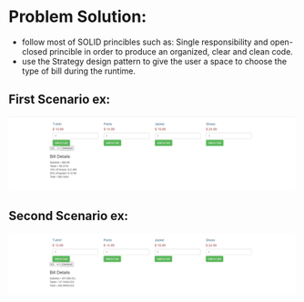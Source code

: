 
# Problem Solution:
- follow most of SOLID princibles such as: 
      Single responsibility and open-closed princible in order to produce an organized, clear and clean code.
- use the Strategy design pattern to give the user a space to choose the type of bill during the runtime.

## First Scenario ex:
![alt text](img1.png)

## Second Scenario ex:
![alt text](img2.png)


